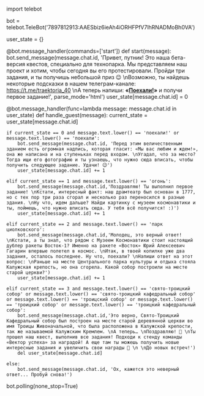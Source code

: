 import telebot

bot = telebot.TeleBot('7897812913:AAESbiz6ieAh4iORHFPfV7lhRNADMoBh0VA')

user_state = {}

@bot.message_handler(commands=['start'])
def start(message):
    bot.send_message(message.chat.id, 'Привет, путник! Это наша бета-версия квестов, специально для технопарка. Мы представляем наш проект и хотим, чтобы сегодня вы его протестировали. Пройди три задания, и ты получишь небольшой приз 😉 \nВозможно, ты найдешь некоторые подсказки в нашем телеграм-канале: https://t.me/traektoria_40 \nА теперь напиши: <b>«<u>Поехали!</u>»</b> и получи первое задание!', parse_mode='html')
    user_state[message.chat.id] = 0

@bot.message_handler(func=lambda message: message.chat.id in user_state)
def handle_guest(message):
    current_state = user_state[message.chat.id]

    if current_state == 0 and message.text.lower() == 'поехали!' or message.text.lower() == 'поехали':
        bot.send_message(message.chat.id, 'Перед этим величественным зданием есть огромная надпись, которая гласит: «Мы вас любим и ждем!», она же написана и на ступеньках перед входом. \nУгадал, что за место? Тогда ищи его фотографию и ты узнаешь, что нужно сюда вписать, чтобы получить следующее задание. Удачи! 😉')
        user_state[message.chat.id] += 1

    elif current_state == 1 and message.text.lower() == 'огонь':
        bot.send_message(message.chat.id,'Поздравляю! Ты выполнил первое задание! \nКстати, интересный факт: наш драмтеатр был основан в 1777, но с тех пор три раза сгорал и несколько раз переносился в разные здания. \nНу что, идем дальше? Найди картинку с музеем космонавтики и ты, поймешь, что нужно вписать сюда. У тебя всё получится! :)')
        user_state[message.chat.id] += 1

    elif current_state == 2 and message.text.lower() == 'парк циолковского':
        bot.send_message(message.chat.id,'Молодец, это верный ответ! \nКстати, а ты знал, что рядом с Музеем Космонавтики стоит настоящий дублер ракеты Восток-1? Именно на ракете «Восток» Юрий Алексеевич Гагарин впервые полетел в космос. \nИтак, в твоей копилке уже два задания, осталось последнее. Ну что, поехали? \nНапиши ответ на этот вопрос: \nРаньше на месте Центрального парка культуры и отдыха стояла Калужская крепость, но она сгорела. Какой собор построили на месте старой церкви?')
        user_state[message.chat.id] += 1

    elif current_state == 3 and message.text.lower() == 'свято-троицкий собор' or message.text.lower() == 'свято-троицкий кафедральный собор' or message.text.lower() == 'троицский собор' or message.text.lower() == 'троицкий собор' or message.text.lower() == 'троицкий кафедральный собор':
        bot.send_message(message.chat.id,'Это верно, Свято-Троицкий Кафедральный собор был построен на месте старой деревянной церкви во имя Троицы Живоначальной, что была расположена в Калужской крепости, так же называемой Калужским Кремлем. \nА теперь… \nПоздравляю! 🥳 \nТы прошел наш квест, выполнив все задания! Подходи к стенду команды «Вектор успеха» за наградой! А еще там ты можешь получить новые интересные задания и увеличить свои награды 🎁 \n \nДо новых встреч!')
        del user_state[message.chat.id]

    else:
        bot.send_message(message.chat.id, 'Ox, кажется это неверный ответ... Пробуй снова!')



bot.polling(none_stop=True)

